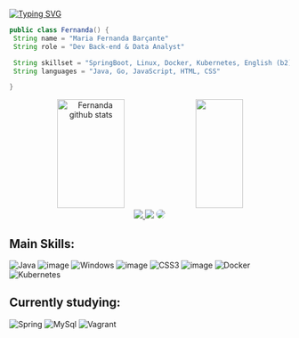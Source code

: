 

[![Typing SVG](https://readme-typing-svg.herokuapp.com/?color=f0ebd8&size=35&center=true&vCenter=true&width=1000&lines=Hey+I'm+Maria+Fernanda;I'm+19+years+old;I'm+from+Brazil;I'm+Graduating+in+software+engineering;Be+Welcome!+:%29)](https://git.io/typing-svg)

```java
public class Fernanda() {
 String name = "Maria Fernanda Barçante"
 String role = "Dev Back-end & Data Analyst"

 String skillset = "SpringBoot, Linux, Docker, Kubernetes, English (b2)"
 String languages = "Java, Go, JavaScript, HTML, CSS"

}
```



<div align="center">  
  <img width="49%" height="195px" src="https://github-readme-stats.vercel.app/api?username=ferbarcante&show_icons=true&count_private=true&hide_border=true&title_color=f0ebd8&icon_color=3e5c76&text_color=f0ebd8&bg_color=0d1117" alt="Fernanda github stats" /> 
  <img width="41%" height="195px" src="https://github-readme-stats.vercel.app/api/top-langs/?username=ferbarcante&layout=compact&hide_border=true&title_color=f0ebd8&text_color=f0ebd8&bg_color=0d1117" />
</div>

<div align="center"> 
<a href="https://www.instagram.com/laviemari/" target="_blank"><img src="https://img.shields.io/badge/-Instagram-%23E4405F?style=for-the-badge&logo=instagram&logoColor=white"</a>
<a href = "mailto:ferbarcante@gmail.com"> <img src="https://img.shields.io/badge/-Gmail-%23333?style=for-the-badge&logo=gmail&logoColor=white" target="_blank"></a>
<a href="https://www.linkedin.com/in/maria-fernanda-pereira-bar%C3%A7ante-7b7726216/" target="_blank"><img src="https://img.shields.io/badge/-LinkedIn-%230077B5?style=for-the-badge&logo=linkedin&logoColor=white" style="border-radius: 30px" target="_blank"></a> 
 </div>

  
## Main Skills:

![Java](https://img.shields.io/badge/Java-04080f?style=for-the-badge&logo=openjdk&logoColor=white)
![image](https://img.shields.io/badge/Linux-04080f?style=for-the-badge&logo=linux&logoColor=f0ebd8)
![Windows](https://img.shields.io/badge/Windows-04080f?style=for-the-badge&logo=windows&logoColor=f0ebd8)
![image](https://img.shields.io/badge/HTML5-04080f?style=for-the-badge&logo=html5&logoColor=f0ebd8)
![CSS3](https://img.shields.io/badge/CSS3-04080f?style=for-the-badge&logo=css3&logoColor=f0ebd8)
![image](https://img.shields.io/badge/GIT-04080f?style=for-the-badge&logo=git&logoColor=f0ebd8)
![Docker](https://img.shields.io/badge/Docker-04080f?style=for-the-badge&logo=Docker&logoColor=white)
![Kubernetes](https://img.shields.io/badge/Kubernetes-04080f?style=for-the-badge&logo=Kubernetes&logoColor=white)

## Currently studying:

![Spring](https://img.shields.io/badge/Spring-04080f?style=for-the-badge&logo=spring&logoColor=white)
![MySql](https://img.shields.io/badge/MySQL-04080f?style=for-the-badge&logo=mysql&logoColor=white)
![Vagrant](https://img.shields.io/badge/Vagrant-04080f?style=for-the-badge&logo=Vagrant&logoColor=white)
